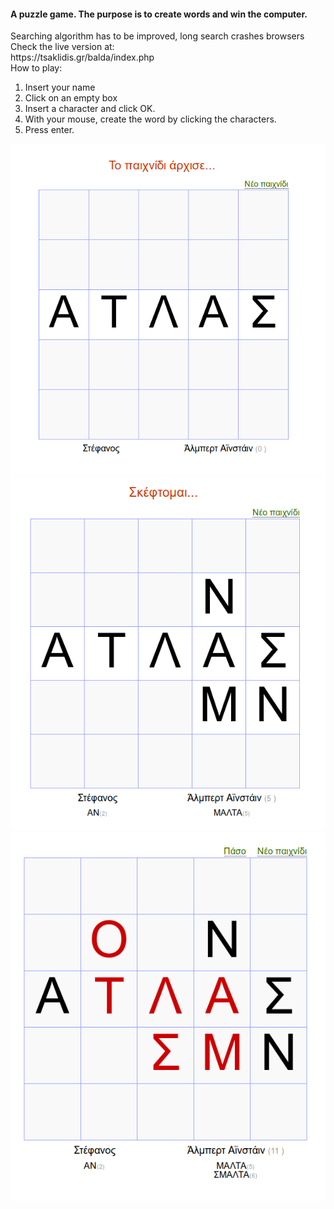 <h4>A puzzle game. The purpose is to create words and win the computer.</h4>
Searching algorithm has to be improved, long search crashes browsers <br> 
Check the live version at:
<br>
https://tsaklidis.gr/balda/index.php
<br>
How to play:
<ol>
    <li>Insert your name</li>
    <li>Click on an empty box</li>
    <li>Insert a character and click OK.</li>
    <li>With your mouse, create the word by clicking the characters.</li>
    <li>Press enter.</li>
</ol>

![](screenshots/game.png)<br>
![](screenshots/move.png)<br>
![](screenshots/move3.png)